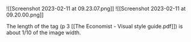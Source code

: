![[Screenshot 2023-02-11 at 09.23.07.png]]
![[Screenshot 2023-02-11 at 09.20.00.png]]

The length of the tag (p 3 [[The Economist - Visual style guide.pdf]]) is about 1/10 of the image width.

